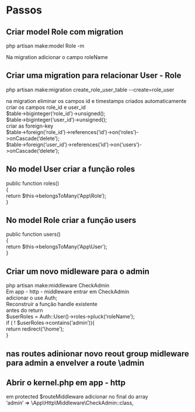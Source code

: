 <h1>Passos</h1>
<h2>Criar model Role com migration</h2>
<p>php artisan make:model Role -m</p>
<p>Na migration adicionar o campo roleName</p>
<h2>Criar uma migration para relacionar User - Role</h2>
<p>php artisan make:migration create_role_user_table --create=role_user</p>
<p>na migration eliminar os campos id e timestamps criados automaticamente</br>
criar os campos role_id e user_id</br>
$table->biginteger(‘role_id’)->unsigned();</br>
$table->biginteger(‘user_id’)->unsigned();</br>
criar as foreign-key</br>
$table->foreign(‘role_id’)->references(‘id’)->on(‘roles’)->onCascade(‘delete’);</br>
$table->foreign(‘user_id’)->references(‘id’)->on(‘users’)->onCascade(‘delete’);</p>
<h2>No model User criar a função roles</h2>
<p>public function roles()</br>
{</br>
return $this->belongsToMany(‘App\Role’);</br>
}</p>
<h2>No model Role criar a função users</h2>
<p>public function users()</br>
{</br>
return $this->belongsToMany(‘App\User’);</br>
}</p>
<h2>Criar um novo midleware para o admin</h2
<p>php artisan make:middleware CheckAdmin</br>
Em app - http - middleware entrar em CheckAdmin</br>
adicionar o use Auth;</br>
Reconstruir a função handle existente</br>
antes do return</br>
$userRoles = Auth::User()->roles->pluck(‘roleName’);</br>
if ( ! $userRoles->contains(‘admin’)){</br>
return redirect(‘\home’);</br>
}</p>
<h2>nas routes adinionar novo reout group midleware para admin a envelver a route \admin</h2>
<h2>Abrir o kernel.php em app - http</h2>
<p>em protected $routeMiddleware adicionar no final do array</br>
‘admin’ => \App\Http\Middleware\CheckAdmin::class,</p>

